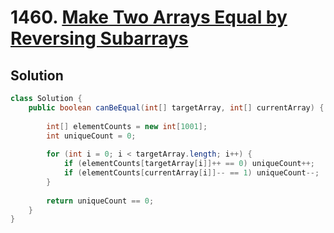 # 1460. [Make Two Arrays Equal by Reversing Subarrays](https://leetcode.com/problems/make-two-arrays-equal-by-reversing-subarrays/description/?envType=daily-question&envId=2024-08-03)

## Solution

```java
class Solution {
    public boolean canBeEqual(int[] targetArray, int[] currentArray) {
       
        int[] elementCounts = new int[1001];
        int uniqueCount = 0;
        
        for (int i = 0; i < targetArray.length; i++) {
            if (elementCounts[targetArray[i]]++ == 0) uniqueCount++;
            if (elementCounts[currentArray[i]]-- == 1) uniqueCount--;
        }
        
        return uniqueCount == 0;
    }
}
```
